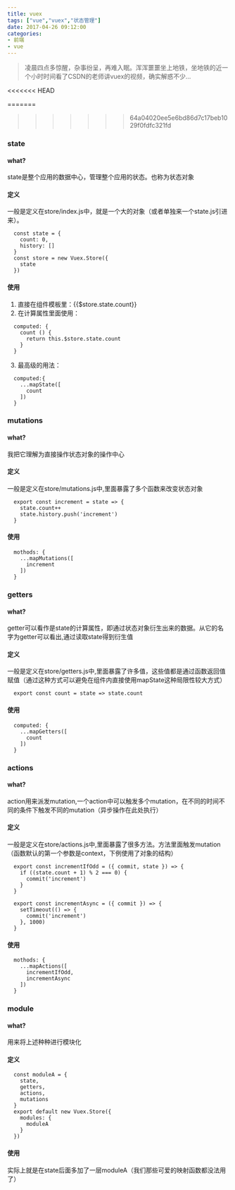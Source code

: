 ```yaml
---
title: vuex
tags: ["vue","vuex","状态管理"]
date: 2017-04-26 09:12:00
categories:
- 前端
- vue
---
```

> 凌晨四点多惊醒，杂事纷呈，再难入眠。浑浑噩噩坐上地铁，坐地铁的近一个小时时间看了CSDN的老师讲vuex的视频，确实解惑不少...
<!-- more -->
<<<<<<< HEAD

=======
>>>>>>> 64a04020ee5e6bd86d7c17beb1029f0fdfc321fd
### state
#### what?
state是整个应用的数据中心，管理整个应用的状态。也称为状态对象
#### 定义
一般是定义在store/index.js中，就是一个大的对象（或者单独来一个state.js引进来）。
```JS
  const state = {
    count: 0,
    history: []
  }
  const store = new Vuex.Store({
    state
  })
```
#### 使用
1. 直接在组件模板里：{{$store.state.count}}
2. 在计算属性里面使用：
```JS
  computed: {
    count () {
      return this.$store.state.count
    }
  }
```
3. 最高级的用法：
```JS
  computed:{
    ...mapState([
      count
    ])
  }
```
### mutations
#### what?
我把它理解为直接操作状态对象的操作中心
#### 定义
一般是定义在store/mutations.js中,里面暴露了多个函数来改变状态对象
```JS
  export const increment = state => {
    state.count++
    state.history.push('increment')
  }
```
#### 使用
```JS
  mothods: {
    ...mapMutations([
      increment
    ])
  }
```
### getters
#### what?
getter可以看作是state的计算属性，即通过状态对象衍生出来的数据。从它的名字为getter可以看出,通过读取state得到衍生值
#### 定义
一般是定义在store/getters.js中,里面暴露了许多值，这些值都是通过函数返回值赋值（通过这种方式可以避免在组件内直接使用mapState这种局限性较大方式）
```JS
  export const count = state => state.count
```
#### 使用
```JS
  computed: {
    ...mapGetters([
      count
    ])
  }
```
### actions
#### what?
action用来派发mutation,一个action中可以触发多个mutation，在不同的时间不同的条件下触发不同的mutation（异步操作在此处执行）
#### 定义
一般是定义在store/actions.js中,里面暴露了很多方法。方法里面触发mutation（函数默认的第一个参数是context，下例使用了对象的结构）
```JS
  export const incrementIfOdd = ({ commit, state }) => {
    if ((state.count + 1) % 2 === 0) {
      commit('increment')
    }
  }

  export const incrementAsync = ({ commit }) => {
    setTimeout(() => {
      commit('increment')
    }, 1000)
  }
```
#### 使用
```JS
  mothods: {
    ...mapActions([
      incrementIfOdd,
      incrementAsync
    ])
  }
```
### module
#### what?
用来将上述种种进行模块化
#### 定义
```JS
  const moduleA = {
    state,
    getters,
    actions,
    mutations
  }
  export default new Vuex.Store({
    modules: {
      moduleA
    }
  })
```
#### 使用
实际上就是在state后面多加了一层moduleA（我们那些可爱的映射函数都没法用了）
